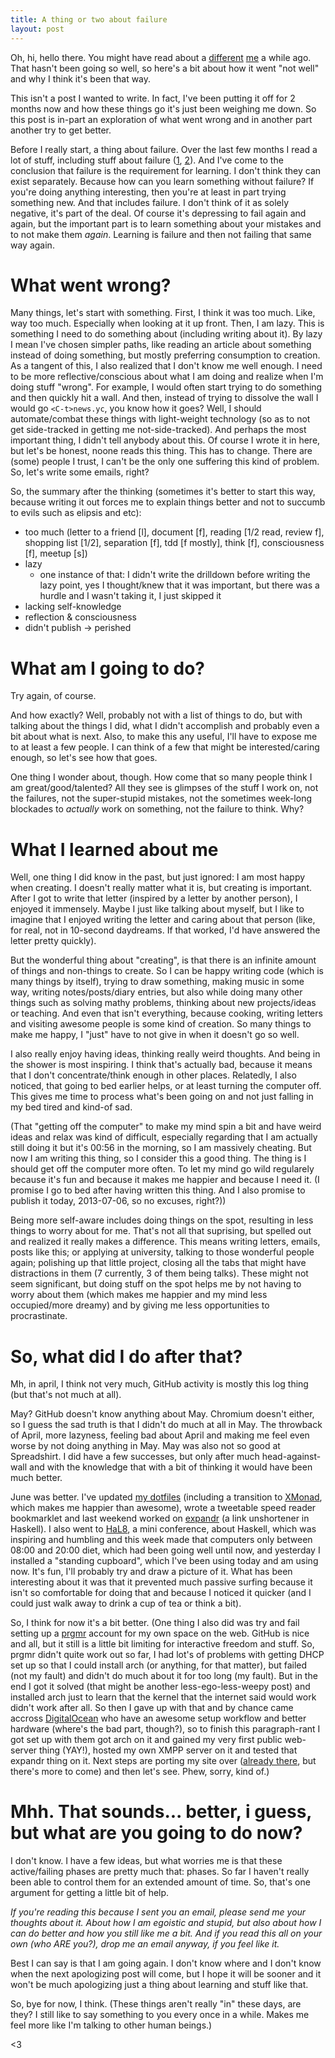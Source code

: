 ```yaml
---
title: A thing or two about failure
layout: post
---
```


Oh, hi, hello there. You might have read about a [different][sp1]
[me][sp2] a while ago. That hasn't been going so well, so here's a bit
about how it went "not well" and why I think it's been that way.

This isn't a post I wanted to write. In fact, I've been putting it off
for 2 months now and how these things go it's just been weighing me
down. So this post is in-part an exploration of what went wrong and in
another part another try to get better.

Before I really start, a thing about failure. Over the last few months I
read a lot of stuff, including stuff about failure ([1], [2]). And I've
come to the conclusion that failure is the requirement for learning. I
don't think they can exist separately. Because how can you learn
something without failure? If you're doing anything interesting, then
you're at least in part trying something new. And that includes failure.
I don't think of it as solely negative, it's part of the deal. Of course
it's depressing to fail again and again, but the important part is to
learn something about your mistakes and to not make them *again*.
Learning is failure and then not failing that same way again.

# What went wrong?

Many things, let's start with something. First, I think it was too much.
Like, way too much. Especially when looking at it up front. Then, I am
lazy. This is something I need to do something about (including writing
about it). By lazy I mean I've chosen simpler paths, like reading an
article about something instead of doing something, but mostly
preferring consumption to creation. As a tangent of this, I also
realized that I don't know me well enough. I need to be more
reflective/conscious about what I am doing and realize when I'm doing
stuff "wrong". For example, I would often start trying to do something
and then quickly hit a wall. And then, instead of trying to dissolve the
wall I would go `<C-t>news.yc`, you know how it goes? Well, I should
automate/combat these things with light-weight technology (so as to not
get side-tracked in getting me not-side-tracked). And perhaps the most
important thing, I didn't tell anybody about this. Of course I wrote it
in here, but let's be honest, noone reads this thing. This has to
change. There are (some) people I trust, I can't be the only one
suffering this kind of problem. So, let's write some emails, right?

So, the summary after the thinking (sometimes it's better to start this
way, because writing it out forces me to explain things better and not to
succumb to evils such as elipsis and etc):

* too much (letter to a friend [l], document [f], reading [1/2 read, review f], shopping list [1/2], separation [f], tdd [f mostly], think [f], consciousness [f], meetup [s])
* lazy
    - one instance of that: I didn't write the drilldown before writing
      the lazy point, yes I thought/knew that it was important, but
      there was a hurdle and I wasn't taking it, I just skipped it
* lacking self-knowledge
* reflection & consciousness
* didn't publish -> perished

# What am I going to do?

Try again, of course.

And how exactly? Well, probably not with a list of things to do, but
with talking about the things I did, what I didn't accomplish and
probably even a bit about what is next. Also, to make this any useful,
I'll have to expose me to at least a few people. I can think of a few
that might be interested/caring enough, so let's see how that goes.

One thing I wonder about, though. How come that so many people think I
am great/good/talented? All they see is glimpses of the stuff I work on,
not the failures, not the super-stupid mistakes, not the sometimes
week-long blockades to *actually* work on something, not the failure to
think. Why?

# What I learned about me

Well, one thing I did know in the past, but just ignored: I am most
happy when creating. I doesn't really matter what it is, but creating is
important. After I got to write that letter (inspired by a letter by
another person), I enjoyed it immensely. Maybe I just like talking about
myself, but I like to imagine that I enjoyed writing the letter and
caring about that person (like, for real, not in 10-second daydreams. If
that worked, I'd have answered the letter pretty quickly).

But the wonderful thing about "creating", is that there is an infinite
amount of things and non-things to create. So I can be happy writing
code (which is many things by itself), trying to draw something, making
music in some way, writing notes/posts/diary entries, but also while
doing many other things such as solving mathy problems, thinking about
new projects/ideas or teaching. And even that isn't everything, because
cooking, writing letters and visiting awesome people is some kind
of creation. So many things to make me happy, I "just" have to not give
in when it doesn't go so well.

I also really enjoy having ideas, thinking really weird thoughts. And
being in the shower is most inspiring. I think that's actually bad,
because it means that I don't concentrate/think enough in other places.
Relatedly, I also noticed, that going to bed earlier helps, or at least
turning the computer off. This gives me time to process what's been
going on and not just falling in my bed tired and kind-of sad.

(That "getting off the computer" to make my mind spin a bit and have
weird ideas and relax was kind of difficult, especially regarding that
I am actually still doing it but it's 00:56 in the morning, so I am
massively cheating. But now I am writing this thing, so I consider this
a good thing. The thing is I should get off the computer more often. To
let my mind go wild regularely because it's fun and because it makes me
happier and because I need it. (I promise I go to bed after having
written this thing. And I also promise to publish it today, 2013-07-06,
so no excuses, right?))

Being more self-aware includes doing things on the spot, resulting in
less things to worry about for me. That's not all that suprising, but
spelled out and realized it really makes a difference. This means
writing letters, emails, posts like this; or applying at university,
talking to those wonderful people again; polishing up that little
project, closing all the tabs that might have distractions in them (7
currently, 3 of them being talks). These might not seem significant, but
doing stuff on the spot helps me by not having to worry about them
(which makes me happier and my mind less occupied/more dreamy) and by
giving me less opportunities to procrastinate.

# So, what did I do after that?

Mh, in april, I think not very much, GitHub activity is mostly this log
thing (but that's not much at all).

May? GitHub doesn't know anything about May. Chromium doesn't either, so
I guess the sad truth is that I didn't do much at all in May. The
throwback of April, more lazyness, feeling bad about April and making me
feel even worse by not doing anything in May. May was also not so good
at Spreadshirt. I did have a few successes, but only after much
head-against-wall and with the knowledge that with a bit of thinking it
would have been much better.

June was better. I've updated [my dotfiles][] (including a transition to
[XMonad][], which makes me happier than awesome), wrote a tweetable speed
reader bookmarklet and last weekend worked on [expandr][] (a link
unshortener in Haskell). I also went to [HaL8][], a mini conference, about
Haskell, which was inspiring and humbling and this week made that
computers only between 08:00 and 20:00 diet, which had been going well
until now, and yesterday I installed a "standing cupboard", which I've
been using today and am using now. It's fun, I'll probably try and draw
a picture of it. What has been interesting about it was that it
prevented much passive surfing because it isn't so comfortable for doing
that and because I noticed it quicker (and I could just walk away to
drink a cup of tea or think a bit).

So, I think for now it's a bit better. (One thing I also did was try and
fail setting up a [prgmr][] account for my own space on the web. GitHub is
nice and all, but it still is a little bit limiting for interactive
freedom and stuff. So, prgmr didn't quite work out so far, I had lot's
of problems with getting DHCP set up so that I could install arch (or
anything, for that matter), but failed (not my fault) and didn't do much
about it for too long (my fault). But in the end I got it solved (that
might be another less-ego-less-weepy post) and installed arch just to
learn that the kernel that the internet said would work didn't
work after all. So then I gave up with that and by chance came accross
[DigitalOcean][] who have an awesome setup workflow and better hardware
(where's the bad part, though?), so to finish this paragraph-rant I got
set up with them got arch on it and gained my very first public
web-server thing (YAY!), hosted my own XMPP server on it and tested that
expandr thing on it. Next steps are porting my site over ([already
there](http://logs.papill0n.org), but there's more to come) and then
let's see. Phew, sorry, kind of.)

# Mhh. That sounds... better, i guess, but what are you going to do now?

I don't know. I have a few ideas, but what worries me is that these
active/failing phases are pretty much that: phases. So far I haven't
really been able to control them for an extended amount of time. So,
that's one argument for getting a little bit of help.

*If you're reading this because I sent you an email, please send me your
thoughts about it. About how I am egoistic and stupid, but also about
how I can do better and how you still like me a bit. And if you read
this all on your own (who ARE you?), drop me an email anyway, if you
feel like it.*

Best I can say is that I am going again. I don't know where and I don't
know when the next apologizing post will come, but I hope it will be
sooner and it won't be much apologizing just a thing about learning and
stuff like that.

So, bye for now, I think. (These things aren't really "in" these days,
are they? I still like to say something to you every once in a while.
Makes me feel more like I'm talking to other human beings.)

&lt;3

[sp1]: /2013-04-06-self.promises
[sp2]: /2013-04-20-self.promises-week-II
[1]: http://youarenotsosmart.com/2013/05/23/survivorship-bias/
[2]: http://www.aaronsw.com/weblog/productivity
[XMonad]: http://xmonad.org
[HaL8]: http://www.bioinf.uni-leipzig.de/conference-registration/13haskell/de/Programm.html
[my dotfiles]: https://github.com/heyLu/confidence
[expandr]: https://github.com/heyLu/expandr
[prgmr]: http://prgmr.com/xen
[DigitalOcean]: http://digitalocean.com
